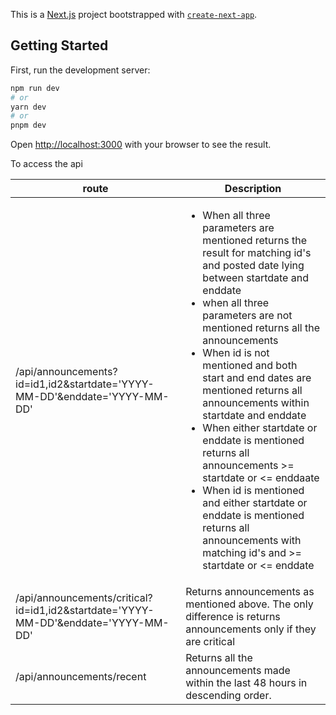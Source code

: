 This is a [Next.js](https://nextjs.org/) project bootstrapped with [`create-next-app`](https://github.com/vercel/next.js/tree/canary/packages/create-next-app).

## Getting Started

First, run the development server:

```bash
npm run dev
# or
yarn dev
# or
pnpm dev
```

Open [http://localhost:3000](http://localhost:3000) with your browser to see the result.

To access the api
 <table class="table table-striped">
        <thead>
            <th scope="col">route</th>
            <th scope="col">Description</th>
        </thead>
        <tbody>
          <tr>
            <td>
              /api/announcements?id=id1,id2&startdate='YYYY-MM-DD'&enddate='YYYY-MM-DD'
            </td>
            <td>
              <ul>
                <li>
          When all three parameters are mentioned returns the result for matching id's and posted date lying between startdate and enddate
                </li>
                <li>
                  when all three parameters are not mentioned returns all the announcements 
                </li>
                <li>
                  When id is not mentioned and both start and end dates are mentioned returns all announcements within startdate and enddate
                </li>
                <li>
                  When either startdate or enddate is mentioned returns all announcements >= startdate or <= enddaate
                </li>
                <li>
                  When id is mentioned and either startdate or enddate is mentioned returns all announcements with matching id's and >= startdate or <= enddate
                </li>
              </ul>
            </td>
          </tr>
          <tr>
            <td>
              /api/announcements/critical?id=id1,id2&startdate='YYYY-MM-DD'&enddate='YYYY-MM-DD'
            </td>
            <td>
              Returns announcements as mentioned above.
              The only difference is returns announcements only if they are critical
            </td>
          </tr>
          <tr>
            <td>
              /api/announcements/recent
            </td>
            <td>
              Returns all the announcements made within the last 48 hours in descending order.
            </td>
          </tr>
        </tbody>
 </table>
